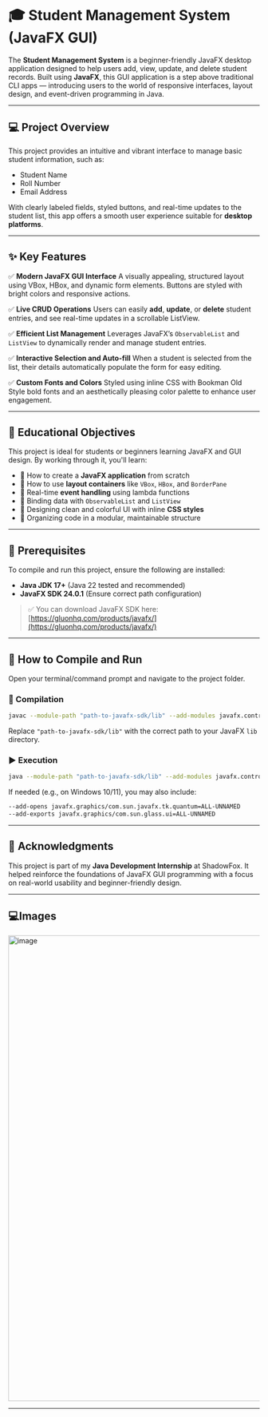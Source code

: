 # 🎓 Student Management System (JavaFX GUI)

The **Student Management System** is a beginner-friendly JavaFX desktop application designed to help users add, view, update, and delete student records. Built using **JavaFX**, this GUI application is a step above traditional CLI apps — introducing users to the world of responsive interfaces, layout design, and event-driven programming in Java.

---

## 💻 Project Overview

This project provides an intuitive and vibrant interface to manage basic student information, such as:

* Student Name
* Roll Number
* Email Address

With clearly labeled fields, styled buttons, and real-time updates to the student list, this app offers a smooth user experience suitable for **desktop platforms**.

---

## ✨ Key Features

✅ **Modern JavaFX GUI Interface**
A visually appealing, structured layout using VBox, HBox, and dynamic form elements. Buttons are styled with bright colors and responsive actions.

✅ **Live CRUD Operations**
Users can easily **add**, **update**, or **delete** student entries, and see real-time updates in a scrollable ListView.

✅ **Efficient List Management**
Leverages JavaFX’s `ObservableList` and `ListView` to dynamically render and manage student entries.

✅ **Interactive Selection and Auto-fill**
When a student is selected from the list, their details automatically populate the form for easy editing.

✅ **Custom Fonts and Colors**
Styled using inline CSS with Bookman Old Style bold fonts and an aesthetically pleasing color palette to enhance user engagement.

---

## 🧠 Educational Objectives

This project is ideal for students or beginners learning JavaFX and GUI design. By working through it, you'll learn:

* 📌 How to create a **JavaFX application** from scratch
* 📌 How to use **layout containers** like `VBox`, `HBox`, and `BorderPane`
* 📌 Real-time **event handling** using lambda functions
* 📌 Binding data with `ObservableList` and `ListView`
* 📌 Designing clean and colorful UI with inline **CSS styles**
* 📌 Organizing code in a modular, maintainable structure

---

## 🌟 Prerequisites

To compile and run this project, ensure the following are installed:

* **Java JDK 17+** (Java 22 tested and recommended)
* **JavaFX SDK 24.0.1** (Ensure correct path configuration)

> ✅ You can download JavaFX SDK here:
> [https://gluonhq.com/products/javafx/](https://gluonhq.com/products/javafx/)

---

## 🚀 How to Compile and Run

Open your terminal/command prompt and navigate to the project folder.

### 🔧 Compilation

```bash
javac --module-path "path-to-javafx-sdk/lib" --add-modules javafx.controls StudentGUI.java
```

Replace `"path-to-javafx-sdk/lib"` with the correct path to your JavaFX `lib` directory.

### ▶️ Execution

```bash
java --module-path "path-to-javafx-sdk/lib" --add-modules javafx.controls StudentGUI
```

If needed (e.g., on Windows 10/11), you may also include:

```bash
--add-opens javafx.graphics/com.sun.javafx.tk.quantum=ALL-UNNAMED
--add-exports javafx.graphics/com.sun.glass.ui=ALL-UNNAMED
```

---

## 🙌 Acknowledgments

This project is part of my **Java Development Internship** at ShadowFox. It helped reinforce the foundations of JavaFX GUI programming with a focus on real-world usability and beginner-friendly design.

---

## 💻Images

<img width="744" height="933" alt="image" src="https://github.com/user-attachments/assets/73ab8287-4af5-4acc-a5ca-12e9cd70e497" />

---
